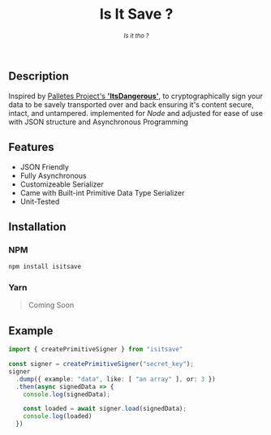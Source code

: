 <div align="center">
<h1>Is It Save ?</h1>
<p><i><sub>Is it tho ?</i></sub></p>
<br/>
</div>



## Description
Inspired by [Palletes Project's **'ItsDangerous'**](https://itsdangerous.palletsprojects.com), to cryptographically sign your data to be savely transported over and back ensuring it's content secure, intact, and untampered. implemented for _Node_ and adjusted for ease of use with JSON structure and Asynchronous Programming

## Features
- JSON Friendly
- Fully Asynchronous
- Customizeable Serializer
- Came with Built-int Primitive Data Type Serializer
- Unit-Tested

## Installation
### NPM
```bash
npm install isitsave
```
### Yarn
> Coming Soon

## Example
```typescript
import { createPrimitiveSigner } from "isitsave"

const signer = createPrimitiveSigner("secret_key");
signer
  .dump({ example: "data", like: [ "an array" ], or: 3 })
  .then(async signedData => {
    console.log(signedData);

    const loaded = await signer.load(signedData);
    console.log(loaded)
  })
```